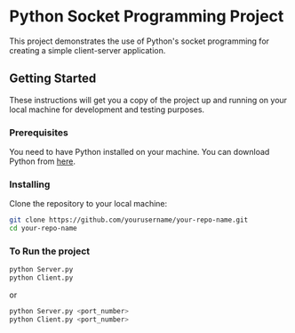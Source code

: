 # Python Socket Programming Project

This project demonstrates the use of Python's socket programming for creating a simple client-server application.

## Getting Started

These instructions will get you a copy of the project up and running on your local machine for development and testing purposes.

### Prerequisites

You need to have Python installed on your machine. You can download Python from [here](https://github.com/prathamrao021/Client_Server).

### Installing

Clone the repository to your local machine:

```bash
git clone https://github.com/yourusername/your-repo-name.git
cd your-repo-name
```

### To Run the project
```bash
python Server.py
python Client.py
```
or
```bash
python Server.py <port_number>
python Client.py <port_number>
```
